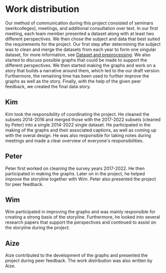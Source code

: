 # Work distribution

Our method of communication during this project consisted of seminars
(werkcolleges), meetings, and additional consultation over text. In our first
meeting, each team member presented a dataset along with at least two different
perspectives. We then chose the subject and data that best suited the
requirements for the project. Our first step after determining the subject was
to clean and merge the datasets from each year to form one singular dataset, for
more information, see [Dataset and preprocessing](dataset-preprocessing.md).
We also started to discuss possible graphs that could be made to support the
different perspectives. We then started making the graphs and work on a story
that builds a narrative around them, which led to the our draft version.
Furthermore, the remaining time has been used to further improve the graphs as
well as the story. Finally, with the help of the given peer feedback, we created
the final data story.


## Kim

Kim took the responsibility of coordinating the project. He cleaned the subsets
2014-2016 and merged those with the 2017-2022 subsets (cleaned by Peter) into a
single 2014-2022 single dataset. He participated in the making of the graphs and
their associated captions, as well as coming up with the overal design. He was
also responsible for taking notes during meetings and made a clear overview of
everyone's responsibilities.

## Peter

Peter first worked on cleaning the survey years 2017-2022. He then participated
in making the graphs. Later on in the project, he helped improve the storyline
together with Wim. Peter also presented the project for peer feedback.

## Wim

Wim participated in improving the graphs and was mainly responsible for creating
a strong basis of the storyline. Furthermore, he looked into several research
papers that support the perspectives and continued to assist on the storyline
during the project.

## Aize

Aize contributed to the development of the graphs and presented the project
during peer feedback. The work distribution was also written by Aize.
